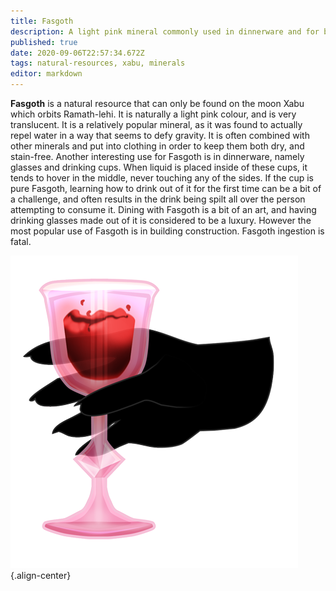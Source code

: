 ```yaml
---
title: Fasgoth
description: A light pink mineral commonly used in dinnerware and for building construction. Found only on Xabu.
published: true
date: 2020-09-06T22:57:34.672Z
tags: natural-resources, xabu, minerals
editor: markdown
---
```


**Fasgoth** is a natural resource that can only be found on the moon Xabu which orbits Ramath-lehi. It is naturally a light pink colour, and is very translucent. It is a relatively popular mineral, as it was found to actually repel water in a way that seems to defy gravity. It is often combined with other minerals and put into clothing in order to keep them both dry, and stain-free. Another interesting use for Fasgoth is in dinnerware, namely glasses and drinking cups. When liquid is placed inside of these cups, it tends to hover in the middle, never touching any of the sides. If the cup is pure Fasgoth, learning how to drink out of it for the first time can be a bit of a challenge, and often results in the drink being spilt all over the person attempting to consume it. Dining with Fasgoth is a bit of an art, and having drinking glasses made out of it is considered to be a luxury. However the most popular use of Fasgoth is in building construction. Fasgoth ingestion is fatal.

![temrin-fasgoth.png](/natural-resources/temrin-fasgoth.png "A wine glass made of light pink Fasgoth. Image by Temrin."){.align-center}
